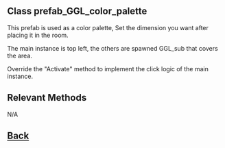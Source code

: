 ## Class prefab_GGL_color_palette

This prefab is used as a color palette, Set the dimension you want after placing it in the room.
	
The main instance is top left, the others are	spawned GGL_sub that covers the area.
	
Override the "Activate" method to implement the click	logic of the main instance.

## Relevant Methods

N/A

## [Back](https://github.com/Ced30/GML-GUI-Library-GGL-Documentation/blob/main/API/Instance%20Prefabs.md)
